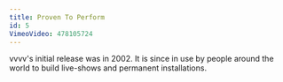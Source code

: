 ```yaml
---
title: Proven To Perform
id: 5
VimeoVideo: 478105724
---
```


vvvv's initial release was in 2002. It is since in use by people around the world to build live-shows and permanent installations.
